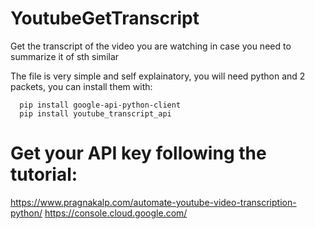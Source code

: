 # YoutubeGetTranscript
Get the transcript of the video you are watching in case you need to summarize it of sth similar

The file is very simple and self explainatory, you will need python and 2 packets, you can install them with:
```
  pip install google-api-python-client
  pip install youtube_transcript_api
```
# Get your API key following the tutorial:
https://www.pragnakalp.com/automate-youtube-video-transcription-python/
  https://console.cloud.google.com/
